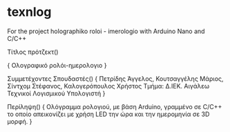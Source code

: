 # texnlog
For the project holographiko roloi - imerologio with Arduino Nano and C/C++

Τίτλος πρότζεκτ()

{
  Ολογραφικό ρολόι-ημερολογιο
}

Συμμετέχοντες Σπουδαστές()
{
  Πετρίδης Άγγελος, Κουτσαγγέλης Μάριος, Σίντχομ Στέφανος, Καλογερόπουλος Χρήστος
  Τμήμα: Δ.ΙΕΚ. Αιγάλεω Τεχνικοί Λογισμικού Υπολογιστή
}

Περίληψη()
{
  Ολόγραμμα ρολογιού, με βάση Arduino, γραμμένο σε C/C++ το οποίο απεικονίζει με χρήση LED την ώρα και την ημερομηνία σε 3D μορφή.
}
